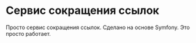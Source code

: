 # Сервис сокращения ссылок
Просто сервис сокращения ссылок. Сделано на основе Symfony. 
Это просто работает.
